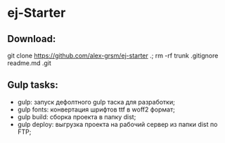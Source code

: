 # ej-Starter
## Download:
git clone https://github.com/alex-grsm/ej-starter .; rm -rf trunk .gitignore readme.md .git
## Gulp tasks:
+ gulp: запуск дефолтного gulp таска для разработки;
+ gulp fonts: конвертация шрифтов ttf в woff2 формат;
+ gulp build: сборка проекта в папку dist;
+ gulp deploy: выгрузка проекта на рабочий сервер из папки dist по FTP;

